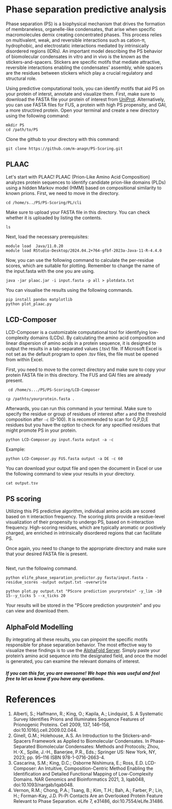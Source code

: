 # Phase separation predictive analysis

Phase separation (PS) is a biophysical mechanism that drives the formation of membraneless, organelle-like condensates, that arise when specific macromolecules demix creating concentrated phases. This process relies on multivalent, weak, and reversible interactions such as cation-π, hydrophobic, and electrostatic interactions mediated by intrinsically disordered regions (IDRs). An important model describing the PS behavior of biomolecular condensates in vitro and in vivo is the known as the stickers-and-spacers. Stickers are specific motifs that mediate attractive, reversible interactions enabling the condensates' assembly, while spacers are the residues between stickers which play a crucial regulatory and structural role.

Using predictive computational tools, you can identify motifs that aid PS on your protein of interst, annotate and visualize them. First, make sure to download the FASTA file your protein of interest from [UniProt](https://www.uniprot.org/). Alternatively, you can use FASTA files for FUS, a protein with high PS propensity, and GAI, a more structired protein. Open your terminal and create a new directory using the following command:

```
mkdir PS
cd /path/to/PS
```

Clone the github to your directory with this command:

```
git clone https://github.com/m-anagn/PS-Scoring.git

```
## PLAAC

Let's start with PLAAC! PLAAC (Prion-Like Amino Acid Composition) analyzes protein sequences to    identify candidate prion-like domains (PLDs) using a hidden Markov model (HMM) based on compositional     similarity to known prions. First, we need to move in the directory.

```
cd /home/s../PS/PS-Scoring/PL/cli
```

Make sure to upload your FASTA file in this directory. You can check whether it is uploaded by listing the contents.

```
ls
```

Next, load the necessary prerequisites:

```
module load  Java/11.0.20
module load RStudio-Desktop/2024.04.2+764-gfbf-2023a-Java-11-R-4.4.0
```

Now, you can use the following command to calculate the per-residue scores, which are suitable for plotting. Remember to change the name of the input.fasta with the one you are using.

```
java -jar plaac.jar -i input.fasta -p all > plotdata.txt
```

You can visualise the results using the following commands.

```
pip install pandas matplotlib  
python plot_plaac.py
```
 

## LCD-Composer

LCD-Composer is a customizable computational tool for identifying low-complexity domains (LCDs). By calculating the amino acid composition and linear dispersion of amino acids in a protein sequence, it is designed to output the results in a tab-separated values (.tsv) file. If Microsoft Excel is not set as the default program to open .tsv files, the file must be opened from within Excel.

First, you need to move to the correct directory and make sure to copy your protein FASTA file in this directory. The FUS and GAI files are already present.

```
 cd /home/s.../PS/PS-Scoring/LCD-Composer
```
```
cp /pathto/yourprotein.fasta .
```


Afterwards, you can run this command in your terminal. Make sure to specify the residue or group of residues of interest after ```a``` and the threshold composition after ```-c``` (0-100). It is recommended to scan for G,P,D,E residues but you have the option to check for any specified residues that might promote PS in your protein.

``` 
python LCD-Composer.py input.fasta output -a -c
```

Example:

```
python LCD-Composer.py FUS.fasta output -a DE -c 60
```

You can download your output file and open the document in Excel or use the following command to view your results in your directory.

```
cat output.tsv
```


## PS scoring

Utilizing this PS predictive algorithm, individual amino acids are scored based on π interaction frequency. The scoring plots provide a residue-level visualization of their propensity to undergo PS, based on π-interaction frequency. High-scoring residues, which are typically aromatic or positively charged, are enriched in intrinsically disordered regions that can facilitate PS.

Once again, you need to change to the appropriate directory and make sure that your desired FASTA file is present.
 
```

```

Next, run the following command.

```
python elife_phase_separation_predictor.py fasta/input.fasta -residue_scores -output output.txt -overwrite
```

```
python plot.py output.txt "PScore prediction yourprotein" -y_lim -10 15--y_ticks 5 --x_ticks 20
```

Your results will be stored in the "PScore prediction yourprotein" and you can view and download them.

 
## AlphaFold Modelling

By integrating all these results, you can pinpoint the specific motifs responsible for phase separation behavior. The most effective way to visualize these findings is to use the [AlphaFold Server](https://alphafoldserver.com/). Simply paste your protein’s amino acid sequence into the designated field, and once the model is generated, you can examine the relevant domains of interest.




##### If you can this far, you are awesome! We hope this was useful and feel free to let us know if you have any questions.





# References

1.  Alberti, S.; Halfmann, R.; King, O.; Kapila, A.; Lindquist, S. A Systematic Survey Identifies Prions and Illuminates Sequence Features of Prionogenic Proteins. Cell 2009, 137, 146–158, doi:10.1016/j.cell.2009.02.044.
2.  Ginell, G.M.; Holehouse, A.S. An Introduction to the Stickers-and-Spacers Framework as Applied to Biomolecular Condensates. In Phase-Separated Biomolecular Condensates: Methods and Protocols; Zhou, H.-X., Spille, J.-H., Banerjee, P.R., Eds.; Springer US: New York, NY, 2023; pp. 95–116 ISBN 978-1-0716-2663-4.
3.  Cascarina, S.M.; King, D.C.; Osborne Nishimura, E.; Ross, E.D. LCD-Composer: An Intuitive, Composition-Centric Method Enabling the Identification and Detailed Functional Mapping of Low-Complexity Domains. NAR Genomics and Bioinformatics 2021, 3, lqab048, doi:10.1093/nargab/lqab048.
4.  Vernon, R.M.; Chong, P.A.; Tsang, B.; Kim, T.H.; Bah, A.; Farber, P.; Lin, H.; Forman-Kay, J.D. Pi-Pi Contacts Are an Overlooked Protein Feature Relevant to Phase Separation. eLife 7, e31486, doi:10.7554/eLife.31486.

